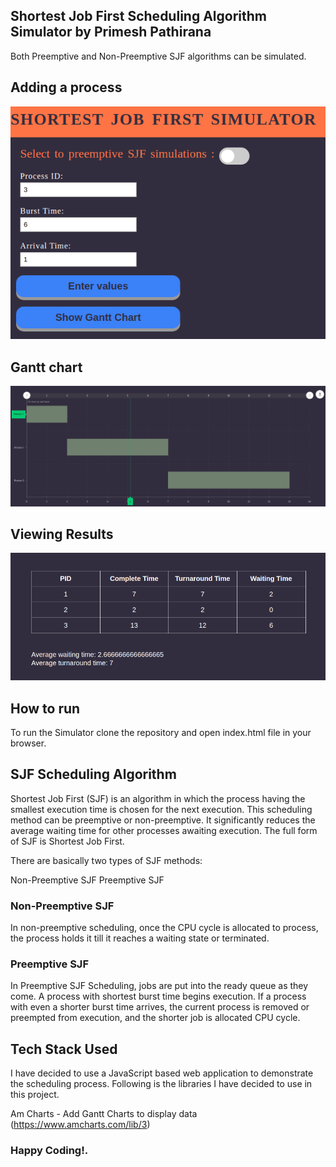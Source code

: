 ## Shortest Job First Scheduling Algorithm Simulator by Primesh Pathirana

 Both Preemptive and Non-Preemptive SJF algorithms can be simulated. 

## Adding a process
![](https://github.com/PrimeshShamilka/Shortest-job-first-simulator/blob/master/s1.png)
## Gantt chart
![](https://github.com/PrimeshShamilka/Shortest-job-first-simulator/blob/master/s2.png)
## Viewing Results
![](https://github.com/PrimeshShamilka/Shortest-job-first-simulator/blob/master/s3.png)


## How to run

To run the Simulator clone the repository and open index.html file in your browser.


## SJF Scheduling Algorithm

Shortest Job First (SJF) is an algorithm in which the process having the smallest execution time is chosen for the next execution. This scheduling method can be preemptive or non-preemptive. It significantly reduces the average waiting time for other processes awaiting execution. The full form of SJF is Shortest Job First.

There are basically two types of SJF methods:

Non-Preemptive SJF
Preemptive SJF

### Non-Preemptive SJF
In non-preemptive scheduling, once the CPU cycle is allocated to process, the process holds it till it reaches a waiting state or terminated.

### Preemptive SJF
In Preemptive SJF Scheduling, jobs are put into the ready queue as they come. A process with shortest burst time begins execution. If a process with even a shorter burst time arrives, the current process is removed or preempted from execution, and the shorter job is allocated CPU cycle.

## Tech Stack Used

I have decided to use a JavaScript based web application to demonstrate the scheduling process. Following is the libraries I have decided to use in this project.

Am Charts	 - Add Gantt Charts to display data (https://www.amcharts.com/lib/3)

### Happy Coding!.

